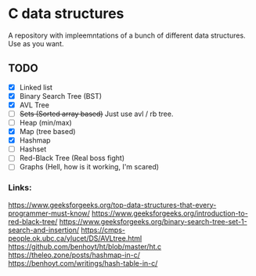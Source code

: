# C data structures 
A repository with impleemntations of a bunch of different data structures. Use as you want.

## TODO

- [x] Linked list
- [x] Binary Search Tree (BST)
- [x] AVL Tree
- [ ] ~~Sets (Sorted array based)~~ Just use avl / rb tree. 
- [ ] Heap (min/max)
- [x] Map (tree based)
- [x] Hashmap 
- [ ] Hashset
- [ ] Red-Black Tree (Real boss fight)
- [ ] Graphs (Hell, how is it working, I'm scared) 

### Links:
https://www.geeksforgeeks.org/top-data-structures-that-every-programmer-must-know/
https://www.geeksforgeeks.org/introduction-to-red-black-tree/
https://www.geeksforgeeks.org/binary-search-tree-set-1-search-and-insertion/
https://cmps-people.ok.ubc.ca/ylucet/DS/AVLtree.html
https://github.com/benhoyt/ht/blob/master/ht.c
https://theleo.zone/posts/hashmap-in-c/
https://benhoyt.com/writings/hash-table-in-c/